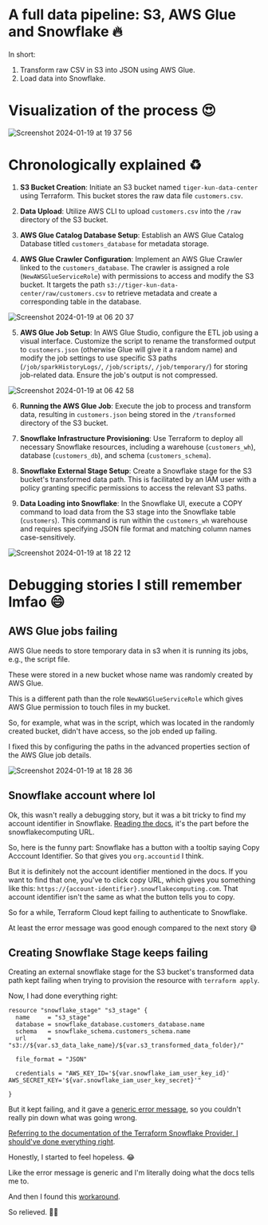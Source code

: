 # A full data pipeline: S3, AWS Glue and Snowflake 🔥

In short:

1. Transform raw CSV in S3 into JSON using AWS Glue.
2. Load data into Snowflake.

# Visualization of the process 😍

![Screenshot 2024-01-19 at 19 37 56](https://github.com/narutosstudent/aws-glue-etl-snowflake/assets/49603590/3e68b77a-95b5-422a-b05e-85a5b707478f)

# Chronologically explained ♻️

1. **S3 Bucket Creation**: Initiate an S3 bucket named `tiger-kun-data-center` using Terraform. This bucket stores the raw data file `customers.csv`.

2. **Data Upload**: Utilize AWS CLI to upload `customers.csv` into the `/raw` directory of the S3 bucket.

3. **AWS Glue Catalog Database Setup**: Establish an AWS Glue Catalog Database titled `customers_database` for metadata storage.

4. **AWS Glue Crawler Configuration**: Implement an AWS Glue Crawler linked to the `customers_database`. The crawler is assigned a role (`NewAWSGlueServiceRole`) with permissions to access and modify the S3 bucket. It targets the path `s3://tiger-kun-data-center/raw/customers.csv` to retrieve metadata and create a corresponding table in the database.

![Screenshot 2024-01-19 at 06 20 37](https://github.com/narutosstudent/aws-glue-etl-snowflake/assets/49603590/01136276-bc58-4697-8827-1c1b12c47750)

5. **AWS Glue Job Setup**: In AWS Glue Studio, configure the ETL job using a visual interface. Customize the script to rename the transformed output to `customers.json` (otherwise Glue will give it a random name) and modify the job settings to use specific S3 paths (`/job/sparkHistoryLogs/`, `/job/scripts/`, `/job/temporary/`) for storing job-related data. Ensure the job's output is not compressed.

![Screenshot 2024-01-19 at 06 42 58](https://github.com/narutosstudent/aws-glue-etl-snowflake/assets/49603590/769bcc0a-a11b-469a-8d88-b33f92018679)

6. **Running the AWS Glue Job**: Execute the job to process and transform data, resulting in `customers.json` being stored in the `/transformed` directory of the S3 bucket.

7. **Snowflake Infrastructure Provisioning**: Use Terraform to deploy all necessary Snowflake resources, including a warehouse (`customers_wh`), database (`customers_db`), and schema (`customers_schema`). 

8. **Snowflake External Stage Setup**: Create a Snowflake stage for the S3 bucket's transformed data path. This is facilitated by an IAM user with a policy granting specific permissions to access the relevant S3 paths.

9. **Data Loading into Snowflake**: In the Snowflake UI, execute a COPY command to load data from the S3 stage into the Snowflake table (`customers`). This command is run within the `customers_wh` warehouse and requires specifying JSON file format and matching column names case-sensitively.

![Screenshot 2024-01-19 at 18 22 12](https://github.com/narutosstudent/aws-glue-etl-snowflake/assets/49603590/86d18bc8-a0af-4442-8cf8-fbff644cd3a2)

# Debugging stories I still remember lmfao 😄

## AWS Glue jobs failing

AWS Glue needs to store temporary data in s3 when it is running its jobs, e.g., the script file.

These were stored in a new bucket whose name was randomly created by AWS Glue.

This is a different path than the role `NewAWSGlueServiceRole` which gives AWS Glue permission to touch files in my bucket.

So, for example, what was in the script, which was located in the randomly created bucket, didn't have access, so the job ended up failing.

I fixed this by configuring the paths in the advanced properties section of the AWS Glue job details.

![Screenshot 2024-01-19 at 18 28 36](https://github.com/narutosstudent/aws-glue-etl-snowflake/assets/49603590/eeceba75-1f13-4a57-9453-fb449b2b4bf0)

## Snowflake account where lol

Ok, this wasn't really a debugging story, but it was a bit tricky to find my account identifier in Snowflake. [Reading the docs](https://docs.snowflake.com/en/user-guide/admin-account-identifier), it's the part before the snowflakecomputing URL.

So, here is the funny part: Snowflake has a button with a tooltip saying Copy Acccount Identifier. So that gives you `org.accountid` I think.

But it is definitely not the account identifier mentioned in the docs. If you want to find that one, you've to click copy URL, which gives you something like this: `https://{account-identifier}.snowflakecomputing.com`. That account identifier isn't the same as what the button tells you to copy.

So for a while, Terraform Cloud kept failing to authenticate to Snowflake.

At least the error message was good enough compared to the next story 😅

## Creating Snowflake Stage keeps failing

Creating an external snowflake stage for the S3 bucket's transformed data path kept failing when trying to provision the resource with `terraform apply`.

Now, I had done everything right:

```hcl
resource "snowflake_stage" "s3_stage" {
  name     = "s3_stage"
  database = snowflake_database.customers_database.name
  schema   = snowflake_schema.customers_schema.name
  url      = "s3://${var.s3_data_lake_name}/${var.s3_transformed_data_folder}/"

  file_format = "JSON"

  credentials = "AWS_KEY_ID='${var.snowflake_iam_user_key_id}' AWS_SECRET_KEY='${var.snowflake_iam_user_key_secret}'"

}
```

But it kept failing, and it gave a [generic error message](https://github.com/Snowflake-Labs/terraform-provider-snowflake/issues/2188), so you couldn't really pin down what was going wrong.

[Referring to the documentation of the Terraform Snowflake Provider, I should've done everything right](https://registry.terraform.io/providers/Snowflake-Labs/snowflake/latest/docs/resources/stage).

Honestly, I started to feel hopeless. 😂

Like the error message is generic and I'm literally doing what the docs tells me to.

And then I found this [workaround](https://github.com/Snowflake-Labs/terraform-provider-snowflake/issues/265#issuecomment-736864158).

So relieved. 😮‍💨
